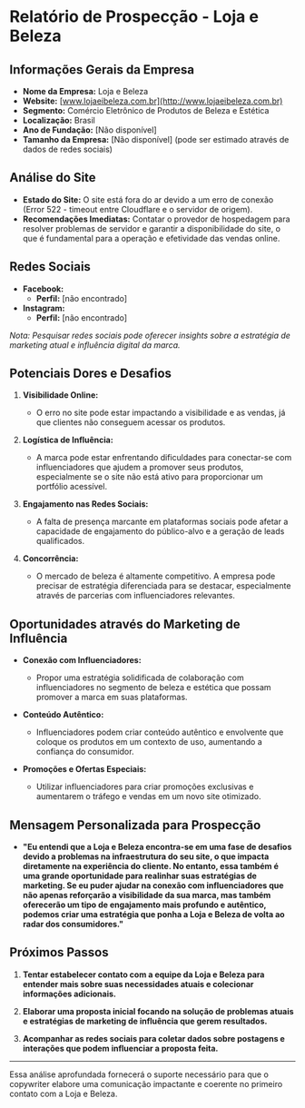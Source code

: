 # Relatório de Prospecção - Loja e Beleza

## Informações Gerais da Empresa
- **Nome da Empresa:** Loja e Beleza
- **Website:** [www.lojaeibeleza.com.br](http://www.lojaeibeleza.com.br)
- **Segmento:** Comércio Eletrônico de Produtos de Beleza e Estética
- **Localização:** Brasil
- **Ano de Fundação:** [Não disponível]
- **Tamanho da Empresa:** [Não disponível] (pode ser estimado através de dados de redes sociais)

## Análise do Site
- **Estado do Site:** O site está fora do ar devido a um erro de conexão (Error 522 - timeout entre Cloudflare e o servidor de origem).
- **Recomendações Imediatas:** Contatar o provedor de hospedagem para resolver problemas de servidor e garantir a disponibilidade do site, o que é fundamental para a operação e efetividade das vendas online.

## Redes Sociais
- **Facebook:**
  - **Perfil:** [não encontrado]
- **Instagram:**
  - **Perfil:** [não encontrado]
  
*Nota: Pesquisar redes sociais pode oferecer insights sobre a estratégia de marketing atual e influência digital da marca.*

## Potenciais Dores e Desafios
1. **Visibilidade Online:**
   - O erro no site pode estar impactando a visibilidade e as vendas, já que clientes não conseguem acessar os produtos.
   
2. **Logística de Influência:**
   - A marca pode estar enfrentando dificuldades para conectar-se com influenciadores que ajudem a promover seus produtos, especialmente se o site não está ativo para proporcionar um portfólio acessível.

3. **Engajamento nas Redes Sociais:**
   - A falta de presença marcante em plataformas sociais pode afetar a capacidade de engajamento do público-alvo e a geração de leads qualificados.

4. **Concorrência:**
   - O mercado de beleza é altamente competitivo. A empresa pode precisar de estratégia diferenciada para se destacar, especialmente através de parcerias com influenciadores relevantes.

## Oportunidades através do Marketing de Influência
- **Conexão com Influenciadores:**
  - Propor uma estratégia solidificada de colaboração com influenciadores no segmento de beleza e estética que possam promover a marca em suas plataformas.

- **Conteúdo Autêntico:**
  - Influenciadores podem criar conteúdo autêntico e envolvente que coloque os produtos em um contexto de uso, aumentando a confiança do consumidor.

- **Promoções e Ofertas Especiais:**
  - Utilizar influenciadores para criar promoções exclusivas e aumentarem o tráfego e vendas em um novo site otimizado.

## Mensagem Personalizada para Prospecção
- **"Eu entendi que a Loja e Beleza encontra-se em uma fase de desafios devido a problemas na infraestrutura do seu site, o que impacta diretamente na experiência do cliente. No entanto, essa também é uma grande oportunidade para realinhar suas estratégias de marketing. Se eu puder ajudar na conexão com influenciadores que não apenas reforçarão a visibilidade da sua marca, mas também oferecerão um tipo de engajamento mais profundo e autêntico, podemos criar uma estratégia que ponha a Loja e Beleza de volta ao radar dos consumidores."**

## Próximos Passos
1. **Tentar estabelecer contato com a equipe da Loja e Beleza para entender mais sobre suas necessidades atuais e colecionar informações adicionais.**
   
2. **Elaborar uma proposta inicial focando na solução de problemas atuais e estratégias de marketing de influência que gerem resultados.**
   
3. **Acompanhar as redes sociais para coletar dados sobre postagens e interações que podem influenciar a proposta feita.**

---

Essa análise aprofundada fornecerá o suporte necessário para que o copywriter elabore uma comunicação impactante e coerente no primeiro contato com a Loja e Beleza.